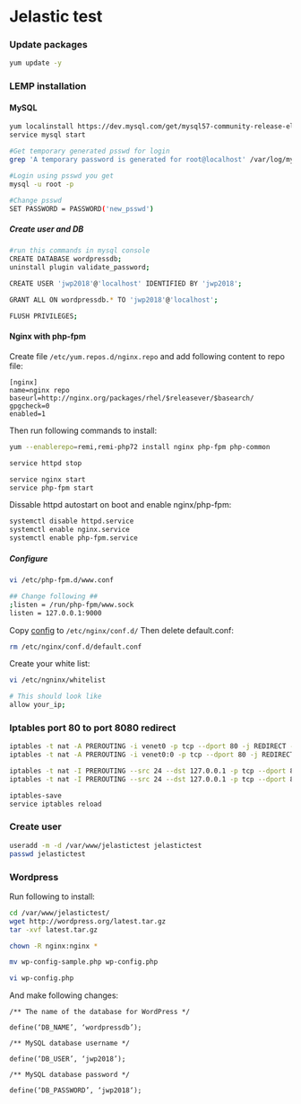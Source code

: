 # Jelastic test

### Update packages
```bash
yum update -y
```

### LEMP installation

#### MySQL
```bash 
yum localinstall https://dev.mysql.com/get/mysql57-community-release-el7-11.noarch.rpm
service mysql start 

#Get temporary generated psswd for login
grep 'A temporary password is generated for root@localhost' /var/log/mysqld.log |tail -1

#Login using psswd you get
mysql -u root -p

#Change psswd
SET PASSWORD = PASSWORD('new_psswd')

```
##### Create user and DB
```bash
#run this commands in mysql console
CREATE DATABASE wordpressdb;
uninstall plugin validate_password;

CREATE USER 'jwp2018'@'localhost' IDENTIFIED BY 'jwp2018';

GRANT ALL ON wordpressdb.* TO 'jwp2018'@'localhost';

FLUSH PRIVILEGES;
```

#### Nginx with php-fpm

Create file `/etc/yum.repos.d/nginx.repo` and add following content to repo file:
```
[nginx]
name=nginx repo
baseurl=http://nginx.org/packages/rhel/$releasever/$basearch/
gpgcheck=0
enabled=1
```

Then run following commands to install:
```bash
yum --enablerepo=remi,remi-php72 install nginx php-fpm php-common

service httpd stop

service nginx start
service php-fpm start
```
Dissable httpd autostart on boot and enable nginx/php-fpm:
```bash
systemctl disable httpd.service
systemctl enable nginx.service
systemctl enable php-fpm.service
```
##### Configure 
```bash
vi /etc/php-fpm.d/www.conf

## Change following ##
;listen = /run/php-fpm/www.sock
listen = 127.0.0.1:9000
```

Copy [config](nginx/wp.conf) to `/etc/nginx/conf.d/`
Then delete default.conf:   
```bash
rm /etc/nginx/conf.d/default.conf
```
Create your white list:
```bash
vi /etc/ngninx/whitelist

# This should look like 
allow your_ip;
```


### Iptables port 80 to port 8080 redirect

```bash
iptables -t nat -A PREROUTING -i venet0 -p tcp --dport 80 -j REDIRECT --to-port 8080
iptables -t nat -A PREROUTING -i venet0:0 -p tcp --dport 80 -j REDIRECT --to-port 8080

iptables -t nat -I PREROUTING --src 24 --dst 127.0.0.1 -p tcp --dport 80 -j REDIRECT --to-ports 8080
iptables -t nat -I PREROUTING --src 24 --dst 127.0.0.1 -p tcp --dport 80 -j REDIRECT --to-ports 8080

iptables-save
service iptables reload
```
### Create user
```bash
useradd -m -d /var/www/jelastictest jelastictest
passwd jelastictest
```

### Wordpress
 Run following to install:
```bash
cd /var/www/jelastictest/
wget http://wordpress.org/latest.tar.gz
tar -xvf latest.tar.gz

chown -R nginx:nginx *

mv wp-config-sample.php wp-config.php

vi wp-config.php
```
And make following changes:
```
/** The name of the database for WordPress */

define(‘DB_NAME’, ‘wordpressdb’);

/** MySQL database username */

define(‘DB_USER’, ‘jwp2018’);

/** MySQL database password */

define(‘DB_PASSWORD’, ‘jwp2018‘);

```
